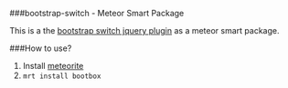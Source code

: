 ###bootstrap-switch - Meteor Smart Package

This is a the [bootstrap switch jquery plugin](https://github.com/nostalgiaz/bootstrap-switch) as a meteor smart package.

###How to use?

1. Install [meteorite](https://github.com/oortcloud/meteorite)
2. `mrt install bootbox`
